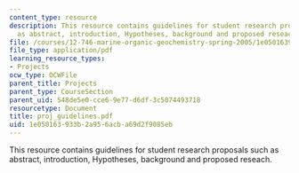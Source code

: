 ```yaml
---
content_type: resource
description: This resource contains guidelines for student research proposals such
  as abstract, introduction, Hypotheses, background and proposed reseach.
file: /courses/12-746-marine-organic-geochemistry-spring-2005/1e050163933b2a956acba69d2f9085eb_proj_guidelines.pdf
file_type: application/pdf
learning_resource_types:
- Projects
ocw_type: OCWFile
parent_title: Projects
parent_type: CourseSection
parent_uid: 548de5e0-cce6-9e77-d6df-3c5074493718
resourcetype: Document
title: proj_guidelines.pdf
uid: 1e050163-933b-2a95-6acb-a69d2f9085eb
---
```

This resource contains guidelines for student research proposals such as abstract, introduction, Hypotheses, background and proposed reseach.

